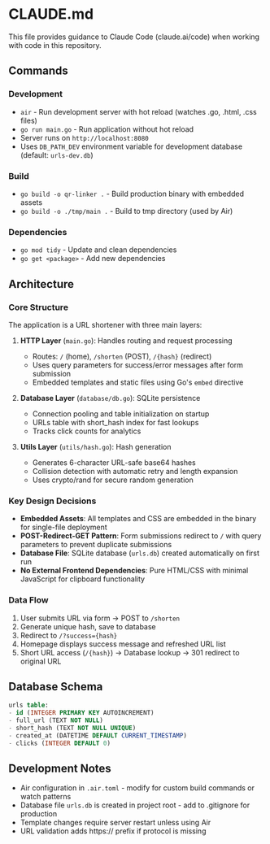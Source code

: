 # CLAUDE.md

This file provides guidance to Claude Code (claude.ai/code) when working with code in this repository.

## Commands

### Development
- `air` - Run development server with hot reload (watches .go, .html, .css files)
- `go run main.go` - Run application without hot reload
- Server runs on `http://localhost:8080`
- Uses `DB_PATH_DEV` environment variable for development database (default: `urls-dev.db`)

### Build
- `go build -o qr-linker .` - Build production binary with embedded assets
- `go build -o ./tmp/main .` - Build to tmp directory (used by Air)

### Dependencies
- `go mod tidy` - Update and clean dependencies
- `go get <package>` - Add new dependencies

## Architecture

### Core Structure
The application is a URL shortener with three main layers:

1. **HTTP Layer** (`main.go`): Handles routing and request processing
   - Routes: `/` (home), `/shorten` (POST), `/{hash}` (redirect)
   - Uses query parameters for success/error messages after form submission
   - Embedded templates and static files using Go's `embed` directive

2. **Database Layer** (`database/db.go`): SQLite persistence
   - Connection pooling and table initialization on startup
   - URLs table with short_hash index for fast lookups
   - Tracks click counts for analytics

3. **Utils Layer** (`utils/hash.go`): Hash generation
   - Generates 6-character URL-safe base64 hashes
   - Collision detection with automatic retry and length expansion
   - Uses crypto/rand for secure random generation

### Key Design Decisions
- **Embedded Assets**: All templates and CSS are embedded in the binary for single-file deployment
- **POST-Redirect-GET Pattern**: Form submissions redirect to `/` with query parameters to prevent duplicate submissions
- **Database File**: SQLite database (`urls.db`) created automatically on first run
- **No External Frontend Dependencies**: Pure HTML/CSS with minimal JavaScript for clipboard functionality

### Data Flow
1. User submits URL via form → POST to `/shorten`
2. Generate unique hash, save to database
3. Redirect to `/?success={hash}` 
4. Homepage displays success message and refreshed URL list
5. Short URL access (`/{hash}`) → Database lookup → 301 redirect to original URL

## Database Schema

```sql
urls table:
- id (INTEGER PRIMARY KEY AUTOINCREMENT)
- full_url (TEXT NOT NULL)
- short_hash (TEXT NOT NULL UNIQUE)
- created_at (DATETIME DEFAULT CURRENT_TIMESTAMP)
- clicks (INTEGER DEFAULT 0)
```

## Development Notes

- Air configuration in `.air.toml` - modify for custom build commands or watch patterns
- Database file `urls.db` is created in project root - add to .gitignore for production
- Template changes require server restart unless using Air
- URL validation adds https:// prefix if protocol is missing